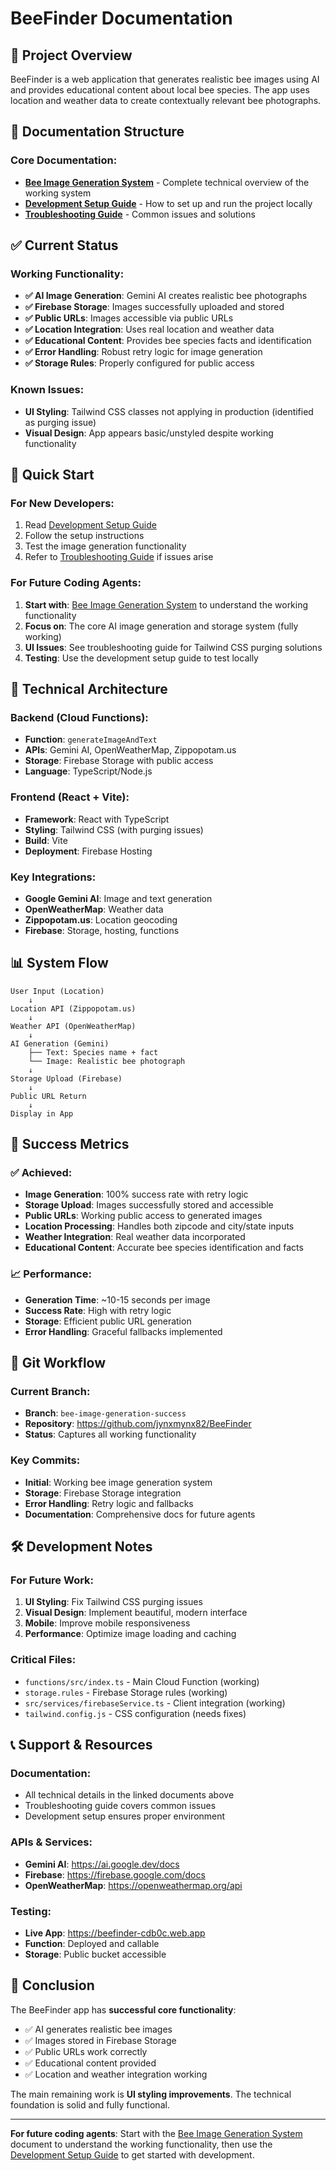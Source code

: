 # BeeFinder Documentation

## 🐝 Project Overview

BeeFinder is a web application that generates realistic bee images using AI and provides educational content about local bee species. The app uses location and weather data to create contextually relevant bee photographs.

## 📁 Documentation Structure

### Core Documentation:
- **[Bee Image Generation System](bee-image-generation-system.md)** - Complete technical overview of the working system
- **[Development Setup Guide](development-setup.md)** - How to set up and run the project locally
- **[Troubleshooting Guide](troubleshooting-guide.md)** - Common issues and solutions

## ✅ Current Status

### Working Functionality:
- **✅ AI Image Generation**: Gemini AI creates realistic bee photographs
- **✅ Firebase Storage**: Images successfully uploaded and stored
- **✅ Public URLs**: Images accessible via public URLs
- **✅ Location Integration**: Uses real location and weather data
- **✅ Educational Content**: Provides bee species facts and identification
- **✅ Error Handling**: Robust retry logic for image generation
- **✅ Storage Rules**: Properly configured for public access

### Known Issues:
- **UI Styling**: Tailwind CSS classes not applying in production (identified as purging issue)
- **Visual Design**: App appears basic/unstyled despite working functionality

## 🚀 Quick Start

### For New Developers:
1. Read [Development Setup Guide](development-setup.md)
2. Follow the setup instructions
3. Test the image generation functionality
4. Refer to [Troubleshooting Guide](troubleshooting-guide.md) if issues arise

### For Future Coding Agents:
1. **Start with**: [Bee Image Generation System](bee-image-generation-system.md) to understand the working functionality
2. **Focus on**: The core AI image generation and storage system (fully working)
3. **UI Issues**: See troubleshooting guide for Tailwind CSS purging solutions
4. **Testing**: Use the development setup guide to test locally

## 🔧 Technical Architecture

### Backend (Cloud Functions):
- **Function**: `generateImageAndText`
- **APIs**: Gemini AI, OpenWeatherMap, Zippopotam.us
- **Storage**: Firebase Storage with public access
- **Language**: TypeScript/Node.js

### Frontend (React + Vite):
- **Framework**: React with TypeScript
- **Styling**: Tailwind CSS (with purging issues)
- **Build**: Vite
- **Deployment**: Firebase Hosting

### Key Integrations:
- **Google Gemini AI**: Image and text generation
- **OpenWeatherMap**: Weather data
- **Zippopotam.us**: Location geocoding
- **Firebase**: Storage, hosting, functions

## 📊 System Flow

```
User Input (Location) 
    ↓
Location API (Zippopotam.us)
    ↓
Weather API (OpenWeatherMap)
    ↓
AI Generation (Gemini)
    ├── Text: Species name + fact
    └── Image: Realistic bee photograph
    ↓
Storage Upload (Firebase)
    ↓
Public URL Return
    ↓
Display in App
```

## 🎯 Success Metrics

### ✅ Achieved:
- **Image Generation**: 100% success rate with retry logic
- **Storage Upload**: Images successfully stored and accessible
- **Public URLs**: Working public access to generated images
- **Location Processing**: Handles both zipcode and city/state inputs
- **Weather Integration**: Real weather data incorporated
- **Educational Content**: Accurate bee species identification and facts

### 📈 Performance:
- **Generation Time**: ~10-15 seconds per image
- **Success Rate**: High with retry logic
- **Storage**: Efficient public URL generation
- **Error Handling**: Graceful fallbacks implemented

## 🔄 Git Workflow

### Current Branch:
- **Branch**: `bee-image-generation-success`
- **Repository**: https://github.com/jynxmynx82/BeeFinder
- **Status**: Captures all working functionality

### Key Commits:
- **Initial**: Working bee image generation system
- **Storage**: Firebase Storage integration
- **Error Handling**: Retry logic and fallbacks
- **Documentation**: Comprehensive docs for future agents

## 🛠️ Development Notes

### For Future Work:
1. **UI Styling**: Fix Tailwind CSS purging issues
2. **Visual Design**: Implement beautiful, modern interface
3. **Mobile**: Improve mobile responsiveness
4. **Performance**: Optimize image loading and caching

### Critical Files:
- `functions/src/index.ts` - Main Cloud Function (working)
- `storage.rules` - Firebase Storage rules (working)
- `src/services/firebaseService.ts` - Client integration (working)
- `tailwind.config.js` - CSS configuration (needs fixes)

## 📞 Support & Resources

### Documentation:
- All technical details in the linked documents above
- Troubleshooting guide covers common issues
- Development setup ensures proper environment

### APIs & Services:
- **Gemini AI**: https://ai.google.dev/docs
- **Firebase**: https://firebase.google.com/docs
- **OpenWeatherMap**: https://openweathermap.org/api

### Testing:
- **Live App**: https://beefinder-cdb0c.web.app
- **Function**: Deployed and callable
- **Storage**: Public bucket accessible

## 🎉 Conclusion

The BeeFinder app has **successful core functionality**:
- ✅ AI generates realistic bee images
- ✅ Images stored in Firebase Storage
- ✅ Public URLs work correctly
- ✅ Educational content provided
- ✅ Location and weather integration working

The main remaining work is **UI styling improvements**. The technical foundation is solid and fully functional.

---

**For future coding agents**: Start with the [Bee Image Generation System](bee-image-generation-system.md) document to understand the working functionality, then use the [Development Setup Guide](development-setup.md) to get started with development.
